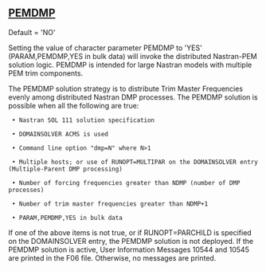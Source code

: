 ## [PEMDMP](https://nexus.hexagon.com/documentationcenter/bundle/MSC_Nastran_2022.4/page/Nastran_Combined_Book/qrg/parameters/TOC.PEMDMP.xhtml)

Default = 'NO'

Setting the value of character parameter PEMDMP to 'YES' (PARAM,PEMDMP,YES in bulk data) will invoke the distributed Nastran-PEM solution logic. PEMDMP is intended for large Nastran models with multiple PEM trim components.

The PEMDMP solution strategy is to distribute Trim Master Frequencies evenly among distributed Nastran DMP processes. The PEMDMP solution is possible when all the following are true:

     • Nastran SOL 111 solution specification

     • DOMAINSOLVER ACMS is used

     • Command line option "dmp=N" where N>1

     • Multiple hosts; or use of RUNOPT=MULTIPAR on the DOMAINSOLVER entry (Multiple-Parent DMP processing)

     • Number of forcing frequencies greater than NDMP (number of DMP processes)

     • Number of trim master frequencies greater than NDMP+1

     • PARAM,PEMDMP,YES in bulk data

If one of the above items is not true, or if RUNOPT=PARCHILD is specified on the DOMAINSOLVER entry, the PEMDMP solution is not deployed. If the PEMDMP solution is active, User Information Messages 10544 and 10545 are printed in the F06 file. Otherwise, no messages are printed.

